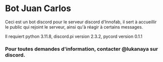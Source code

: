 # Bot Juan Carlos

Ceci est un bot discord pour le serveur discord d'Innofab, il sert à accueillir le public qui rejoint le serveur, ainsi qu'à réagir à certains messages.

Il requiert python 3.11.8, discord.pi version 2.3.2, pycord version 0.1.1

### Pour toutes demandes d'information, contacter @lukanaya sur discord.
